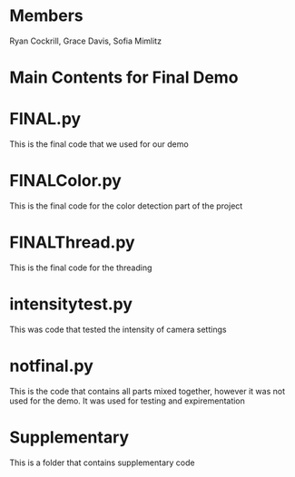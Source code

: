 # Members
Ryan Cockrill, Grace Davis, Sofia Mimlitz

# Main Contents for Final Demo 

  # FINAL.py
  This is the final code that we used for our demo 

  # FINALColor.py
  This is the final code for the color detection part of the project

  # FINALThread.py
  This is the final code for the threading

  # intensitytest.py
  This was code that tested the intensity of camera settings

  # notfinal.py
  This is the code that contains all parts mixed together, however it was not used for the demo. It was used for testing and expirementation

# Supplementary
This is a folder that contains supplementary code
